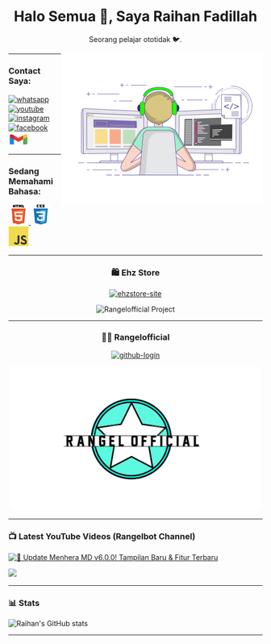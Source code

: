<h1 align="center">Halo Semua 👋, Saya Raihan Fadillah</h1>
<p align="center">Seorang pelajar ototidak 🐦.</p>
<img align="right" alt="Coding" width="400" src="https://raw.githubusercontent.com/devSouvik/devSouvik/master/gif3.gif">

---

<h3 align="left">Contact Saya:</h3>
<p align="left">
<a href="https://wa.me/6281316643491" target="blank"><img align="center" src="https://www.vectorlogo.zone/logos/whatsapp/whatsapp-icon.svg" alt="whatsapp" height="30" width="40" /></a>
<a href="https://www.youtube.com/channel/UC1XLb_DoX2eNWGKjkh2epwA" target="blank"><img align="center" src="https://raw.githubusercontent.com/rahuldkjain/github-profile-readme-generator/master/src/images/icons/Social/youtube.svg" alt="youtube" height="30" width="40" /></a>
<a href="https://instagram.com/ehzstore" target="blank"><img align="center" src="https://raw.githubusercontent.com/rahuldkjain/github-profile-readme-generator/master/src/images/icons/Social/instagram.svg" alt="instagram" height="30" width="40" /></a>
<a href="https://facebook.com/raihan.fadillah" target="blank"><img align="center" src="https://raw.githubusercontent.com/rahuldkjain/github-profile-readme-generator/master/src/images/icons/Social/facebook.svg" alt="facebook" height="30" width="40" /></a>
<a href="mailto:raihan.fadillah@gmail.com" target="blank"><img align="center" src="https://raw.githubusercontent.com/rahuldkjain/github-profile-readme-generator/master/src/images/icons/Social/gmail.svg" alt="gmail" height="30" width="40" /></a>
</p>

---

<h3 align="left">Sedang Memahami Bahasa:</h3>
<p align="left">
<a href="https://www.w3.org/html/" target="_blank" rel="noreferrer"> <img src="https://raw.githubusercontent.com/devicons/devicon/master/icons/html5/html5-original-wordmark.svg" alt="html5" width="40" height="40"/> </a>
<a href="https://www.w3schools.com/css/" target="_blank" rel="noreferrer"> <img src="https://raw.githubusercontent.com/devicons/devicon/master/icons/css3/css3-original-wordmark.svg" alt="css3" width="40" height="40"/> </a>
<a href="https://developer.mozilla.org/en-US/docs/Web/JavaScript" target="_blank" rel="noreferrer"> <img src="https://raw.githubusercontent.com/devicons/devicon/master/icons/javascript/javascript-original.svg" alt="javascript" width="40" height="40"/> </a>
</p>

---

<h3 align="center">🛍️ Ehz Store</h3>
<p align="center">
<a href="https://rangelofficial.github.io/RaihanFadillah/" target="_blank">
    <img src="https://custom-icon-badges.demolab.com/badge/-Kunjungi%20Situs%20Ehz%20Store-green?style=for-the-badge&logo=shopify&logoColor=white" alt="ehzstore-site"/>
</a>
</p>

<div align="center"> 
    <img src="https://raw.githubusercontent.com/Rangelofficial/Uploade-db/main/uploader/1734462234008.jpg" alt="Rangelofficial Project" width="500">
</div>

---

<h3 align="center">👨‍💻 Rangelofficial</h3>
<p align="center">
<a href="https://github.com/rangelofficial" target="_blank">
    <img src="https://custom-icon-badges.demolab.com/badge/-Login%20GitHub%20Rangelofficial-blue?style=for-the-badge&logo=github&logoColor=white" alt="github-login"/>
</a>
</p>

<div align="center"> 
    <img src="https://raw.githubusercontent.com/Rangelofficial/Uploade-db/main/uploader/1735154206994.jpg" alt="Rangelofficial Project" width="500">
</div>

---

### 📺 **Latest YouTube Videos** (Rangelbot Channel)

<!-- BEGIN YOUTUBE-CARDS -->
[![🚀 Update Menhera MD v6.0.0! Tampilan Baru & Fitur Terbaru](https://ytcards.demolab.com/?id=jMJFE_oqmfM&title=🚀+Update+Menhera+MD+v6.0.0!+Tampilan+Baru+&+Fitur+Terbaru&lang=id&timestamp=1734102064&background_color=%230d1117&title_color=%23ffffff&stats_color=%23dedede&max_title_lines=2&width=300&border_radius=5&duration=1106)](https://youtu.be/jMJFE_oqmfM?si=R46dJPm-KIG4zV3p)
<!-- END YOUTUBE-CARDS -->

[<img src="https://custom-icon-badges.demolab.com/badge/-Subscribe%20For%20More-red?style=for-the-badge&logo=video&logoColor=white"/>](https://www.youtube.com/channel/UC1XLb_DoX2eNWGKjkh2epwA?sub_confirmation=1)

---

### 📊 **Stats**

![Raihan's GitHub stats](https://github-readme-stats.vercel.app/api?username=Rangelofficial&show_icons=true&theme=gruvbox)

---
